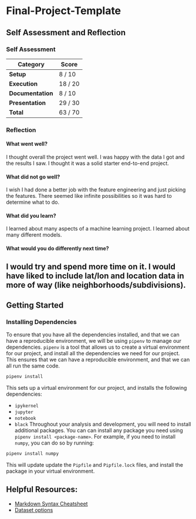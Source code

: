 # Final-Project-Template
<!-- Edit the title above with your project title -->
## Self Assessment and Reflection

<!-- Edit the following section with your self assessment and reflection -->

### Self Assessment
<!-- Replace the (...) with your score -->

| Category          | Score    |
| ----------------- | -------- |
| **Setup**         | 8 / 10 |
| **Execution**     | 18 / 20 |
| **Documentation** | 8 / 10 |
| **Presentation**  | 29 / 30 |
| **Total**         | 63 / 70 |

### Reflection
<!-- Edit the following section with your reflection -->

#### What went well?
I thought overall the project went well. I was happy with the data I got and the results I saw. I thought it was a solid starter end-to-end project.
#### What did not go well?
I wish I had done a better job with the feature engineering and just picking the features. There seemed like infinite possibilities so it was hard to determine what to do.
#### What did you learn?
I learned about many aspects of a machine learning project. I learned about many different models. 
#### What would you do differently next time?
I would try and spend more time on it. I would have liked to include lat/lon and location data in more of way (like neighborhoods/subdivisions). 
---

## Getting Started
### Installing Dependencies

To ensure that you have all the dependencies installed, and that we can have a reproducible environment, we will be using `pipenv` to manage our dependencies. `pipenv` is a tool that allows us to create a virtual environment for our project, and install all the dependencies we need for our project. This ensures that we can have a reproducible environment, and that we can all run the same code.

```bash
pipenv install
```

This sets up a virtual environment for our project, and installs the following dependencies:

- `ipykernel`
- `jupyter`
- `notebook`
- `black`
  Throughout your analysis and development, you will need to install additional packages. You can can install any package you need using `pipenv install <package-name>`. For example, if you need to install `numpy`, you can do so by running:

```bash
pipenv install numpy
```

This will update update the `Pipfile` and `Pipfile.lock` files, and install the package in your virtual environment.

## Helpful Resources:
* [Markdown Syntax Cheatsheet](https://docs.github.com/en/get-started/writing-on-github/getting-started-with-writing-and-formatting-on-github/basic-writing-and-formatting-syntax)
* [Dataset options](https://it4063c.github.io/guides/datasets)
